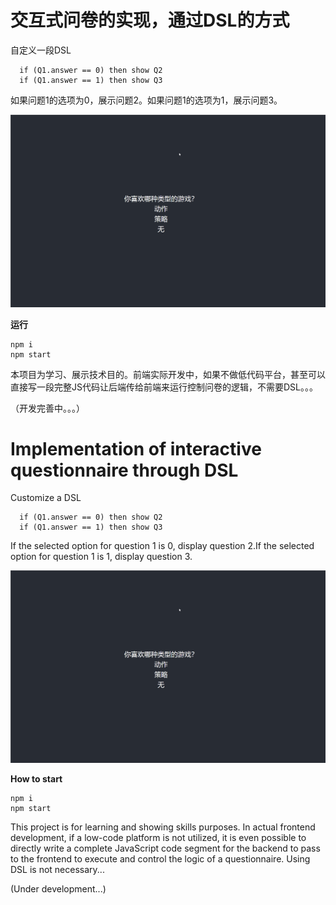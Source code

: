 # 交互式问卷的实现，通过DSL的方式

自定义一段DSL
```
  if (Q1.answer == 0) then show Q2
  if (Q1.answer == 1) then show Q3
```

如果问题1的选项为0，展示问题2。如果问题1的选项为1，展示问题3。

![](./images/1.gif)

**运行**
```
npm i 
npm start
```

本项目为学习、展示技术目的。前端实际开发中，如果不做低代码平台，甚至可以直接写一段完整JS代码让后端传给前端来运行控制问卷的逻辑，不需要DSL。。。

（开发完善中。。。）

# Implementation of interactive questionnaire through DSL

Customize a DSL
```
  if (Q1.answer == 0) then show Q2
  if (Q1.answer == 1) then show Q3
```


If the selected option for question 1 is 0, display question 2.If the selected option for question 1 is 1, display question 3.

![](./images/1.gif)

**How to start**
```
npm i 
npm start
```

This project is for learning and showing skills purposes. In actual frontend development, if a low-code platform is not utilized, it is even possible to directly write a complete JavaScript code segment for the backend to pass to the frontend to execute and control the logic of a questionnaire. Using DSL is not necessary...

(Under development...)